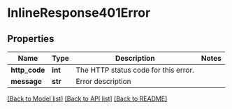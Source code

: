 # InlineResponse401Error

## Properties
Name | Type | Description | Notes
------------ | ------------- | ------------- | -------------
**http_code** | **int** | The HTTP status code for this error. | 
**message** | **str** | Error description | 

[[Back to Model list]](../README.md#documentation-for-models) [[Back to API list]](../README.md#documentation-for-api-endpoints) [[Back to README]](../README.md)

